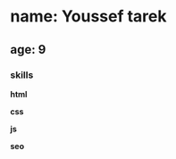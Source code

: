  <meta charset="UTF-8">

  <meta name="keywords" content="youssef">
  <meta name="author" content="youssef tarek">
  <meta name="viewport" content="width=device-width, initial-scale=1.0">
  <meta name="theme-color">
  <meta name="description" content="youssef">

# name: Youssef tarek

## age: 9

### skills

**html**

**css**

**js**

**seo**

